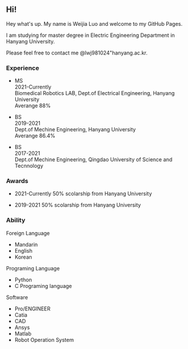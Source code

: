 ## Hi! 

Hey what's up. My name is Weijia Luo and welcome to my GitHub Pages.

I am studying for master degree in Electric Engineering Department in Hanyang University.  

Please feel free to contact me @lwj981024"hanyang.ac.kr.

### Experience


* MS  
2021-Currently  
Biomedical Robotics LAB, Dept.of Electrical Engineering, Hanyang University  
Averange 88%


* BS  
2019-2021  
Dept.of Mechine Engineering, Hanyang University  
Averange 86.4%



* BS  
2017-2021  
Dept.of Mechine Engineering, Qingdao University of Science and Tecnnology  


### Awards

* 2021-Currently 
50% scolarship from Hanyang University

* 2019-2021 
50% scolarship from Hanyang University


### Ability

Foreign Language
* Mandarin
* English
* Korean

Programing Language
* Python
* C Programing language

Software 
* Pro/ENGINEER
* Catia
* CAD
* Ansys
* Matlab
* Robot Operation System
